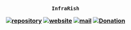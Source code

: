 <h3 align="center">

`InfraRish`

[![repository](https://img.shields.io/badge/repository-white)](https://github.com/infrarish/webapp-react)
[![website](https://img.shields.io/badge/website-white)](https://infrarish.github.io/webapp-react-website)
[![mail](https://img.shields.io/badge/mail-white)](mailto:infrarish@groups.outlook.com)
[![Donation](https://img.shields.io/badge/donation-white)](https://infrarish.github.io/donation)

</h3>